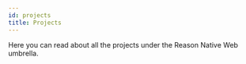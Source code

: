 ```yaml
---
id: projects
title: Projects
---
```


Here you can read about all the projects under the Reason Native Web umbrella.
